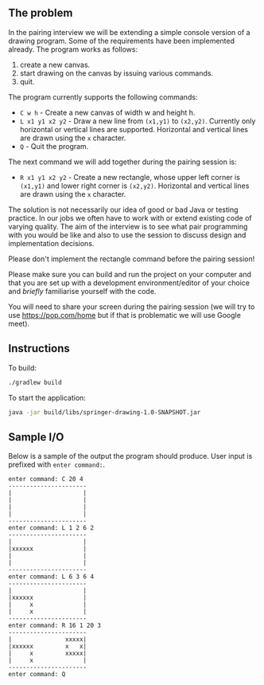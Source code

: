 ## The problem

In the pairing interview we will be extending a simple console version of a drawing program.
Some of the requirements have been implemented already. The program works as follows:

1. create a new canvas.
2. start drawing on the canvas by issuing various commands.
3. quit.

The program currently supports the following commands:

* `C w h` - Create a new canvas of width w and height h.
* `L x1 y1 x2 y2` - Draw a new line from `(x1,y1)` to `(x2,y2)`. Currently only horizontal or vertical lines are supported. Horizontal and vertical lines are drawn using the `x` character.
* `Q` - Quit the program.

The next command we will add together during the pairing session is:

* `R x1 y1 x2 y2` - Create a new rectangle, whose upper left corner is `(x1,y1)` and lower right corner is `(x2,y2)`. Horizontal and vertical lines are drawn using the `x` character.

The solution is not necessarily our idea of good or bad Java or testing practice. In our jobs we often have to
work with or extend existing code of varying quality. The aim of the interview is to see what
pair programming with you would be like and also to use the session to discuss design and implementation decisions.

Please don't implement the rectangle command before the pairing session!

Please make sure you can build and run the project on your computer and that you are set up with a
development environment/editor of your choice and _briefly_ familiarise yourself with the code.

You will need to share your screen during the pairing session (we will try to use https://pop.com/home but if that is problematic we will use Google meet).

## Instructions

To build:
```bash
./gradlew build
```

To start the application:
```bash
java -jar build/libs/springer-drawing-1.0-SNAPSHOT.jar
```

## Sample I/O

Below is a sample of the output the program should produce. User input is prefixed with `enter command:`.


	enter command: C 20 4
	----------------------
	|                    |
	|                    |
	|                    |
	|                    |
	----------------------
	enter command: L 1 2 6 2
	----------------------
	|                    |
	|xxxxxx              |
	|                    |
	|                    |
	----------------------
	enter command: L 6 3 6 4
	----------------------
	|                    |
	|xxxxxx              |
	|     x              |
	|     x              |
	----------------------
	enter command: R 16 1 20 3
	----------------------
	|               xxxxx|
	|xxxxxx         x   x|
	|     x         xxxxx|
	|     x              |
	----------------------
	enter command: Q

